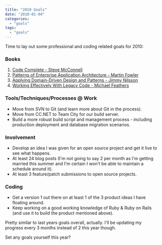 ```yaml
---
title: "2010 Goals"
date: "2010-01-04"
categories: 
  - "goals"
tags: 
  - "goals"
---
```


Time to lay out some professional and coding related goals for 2010:

### Books

1. [Code Complete - Steve McConnell](http://www.amazon.com/Code-Complete-Practical-Handbook-Construction/dp/0735619670)
2. [Patterns of Enterprise Application Architecture - Martin Fowler](http://www.amazon.com/Enterprise-Application-Architecture-Addison-Wesley-Signature/dp/0321127420/ref=pd_bbs_sr_1?ie=UTF8&s=books&qid=1229896370&sr=8-1)
3. [Applying Domain-Driven Design and Patterns - Jimmy Nilsson](http://www.amazon.com/Applying-Domain-Driven-Design-Patterns-Examples/dp/0321268202/ref=cm_cr_pr_product_top)
4. [Working Effectively With Legacy Code - Michael Feathers](http://www.amazon.com/Working-Effectively-Legacy-Michael-Feathers/dp/0131177052/ref=sr_1_1?ie=UTF8&s=books&qid=1262481595&sr=1-1)

### Tools/Techniques/Processes @ Work

- Move from SVN to Git (and learn more about Git in the process).
- Move from CC.NET to Team City for our build server.
- Build a more robust build script and management process - including production deployment and database migration scenarios.

### Involvement

- Develop an idea I was given for an open source project and get it live to see what happens.
- At least 24 blog posts (I'm not going to say 2 per month as I'm getting married this summer and I'm certain I won't be able to maintain a schedule around it).
- At least 3 feature/patch submissions to open source projects.

### Coding

- Get a version 1 out there on at least 1 of the 3 product ideas I have floating around.
- Keep working on a good working knowledge of Ruby & Ruby on Rails (and use it to build the product mentioned above).

Pretty similar to last years goals overall, actually. I'll be updating my progress every 3 months instead of 2 this year though.

Set any goals yourself this year?
